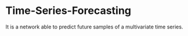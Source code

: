 # Time-Series-Forecasting
It is a network able to predict future samples of a multivariate time series. 